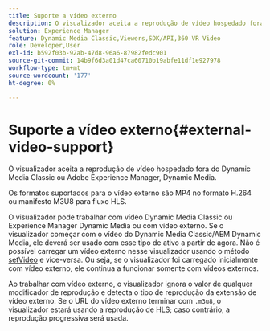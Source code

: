 ```yaml
---
title: Suporte a vídeo externo
description: O visualizador aceita a reprodução de vídeo hospedado fora do Dynamic Media Classic ou Adobe Experience Manager, Dynamic Media.
solution: Experience Manager
feature: Dynamic Media Classic,Viewers,SDK/API,360 VR Video
role: Developer,User
exl-id: b592f03b-92ab-47d8-96a6-87982fedc901
source-git-commit: 14b9f6d3a01d47ca60710b19abfe11df1e927978
workflow-type: tm+mt
source-wordcount: '177'
ht-degree: 0%

---
```


# Suporte a vídeo externo{#external-video-support}

O visualizador aceita a reprodução de vídeo hospedado fora do Dynamic Media Classic ou Adobe Experience Manager, Dynamic Media.

Os formatos suportados para o vídeo externo são MP4 no formato H.264 ou manifesto M3U8 para fluxo HLS.

O visualizador pode trabalhar com vídeo Dynamic Media Classic ou Experience Manager Dynamic Media ou com vídeo externo. Se o visualizador começar com o vídeo do Dynamic Media Classic/AEM Dynamic Media, ele deverá ser usado com esse tipo de ativo a partir de agora. Não é possível carregar um vídeo externo nesse visualizador usando o método [setVideo](../../c-html5-aem-asset-viewers/c-html5-aem-video360/c-html5-aem-video360-javascriptapiref/r-html5-aem-video360-javascriptapiref-setvideo.md#reference-85d3422d6ce64a36ac74827120b5a17c) e vice-versa. Ou seja, se o visualizador foi carregado inicialmente com vídeo externo, ele continua a funcionar somente com vídeos externos.

Ao trabalhar com vídeo externo, o visualizador ignora o valor de qualquer modificador de reprodução e detecta o tipo de reprodução da extensão de vídeo externo. Se o URL do vídeo externo terminar com `.m3u8`, o visualizador estará usando a reprodução de HLS; caso contrário, a reprodução progressiva será usada.
